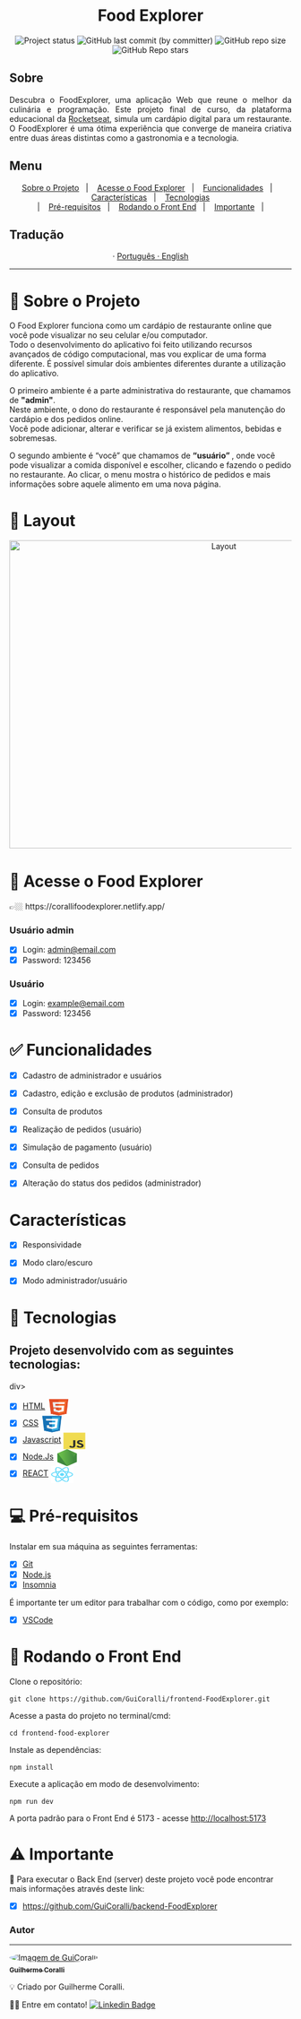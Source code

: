 <h1 align="center">Food Explorer</h1> 


<p align="center">
	  <img alt="Project status" src="https://img.shields.io/badge/Status-Finalizado-green">
	  <img alt="GitHub last commit (by committer)" src="https://img.shields.io/github/last-commit/GuiCoralli/frontend-FoodExplorer">
	  <img alt="GitHub repo size" src="https://img.shields.io/github/repo-size/GuiCoralli/frontend-FoodExplorer">
	  <img alt="GitHub Repo stars" src="https://img.shields.io/github/stars/GuiCoralli/frontend-FoodExplorer?style=social">
</p>


## Sobre
<p align="justify">
	Descubra o FoodExplorer, uma aplicação Web que reune o melhor da culinária e programação. 
	Este projeto final de curso, da plataforma educacional da <a href="https://app.rocketseat.com.br">Rocketseat</a>, simula um cardápio digital para um restaurante. 
	O FoodExplorer é uma ótima experiência que converge de maneira criativa entre duas áreas distintas como a gastronomia e a tecnologia.
</p>

## Menu
<p align="center">
  <a href="#-Sobre o Projeto">Sobre o Projeto</a>&nbsp;&nbsp;&nbsp;|&nbsp;&nbsp;&nbsp;
  <a href="#-Acesse o Food Explorer">Acesse o Food Explorer</a>&nbsp;&nbsp;&nbsp;|&nbsp;&nbsp;&nbsp;
  <a href="#-Funcionalidades">Funcionalidades</a>&nbsp;&nbsp;&nbsp;|&nbsp;&nbsp;&nbsp;
  <a href="#-Características">Características</a>&nbsp;&nbsp;&nbsp;|&nbsp;&nbsp;&nbsp;
  <a href="#-Tecnologias">Tecnologias</a><br>&nbsp;&nbsp;&nbsp;|&nbsp;&nbsp;&nbsp;
  <a href="#-Pré-requisitos">Pré-requisitos</a>&nbsp;&nbsp;&nbsp;|&nbsp;&nbsp;&nbsp;
  <a href="#-Rodando o Front End">Rodando o Front End</a>&nbsp;&nbsp;&nbsp;|&nbsp;&nbsp;&nbsp;
  <a href="#-Importante">Importante</a>&nbsp;&nbsp;&nbsp;|&nbsp;&nbsp;&nbsp;
</p>


 ## Tradução 
 <p align="center">
   ·
  <a href="https://github.com/GuiCoralli/frontend-FoodExplorer/blob/main/README-PT_BR.md"> Português
  ·
  <a href="https://github.com/GuiCoralli/frontend-FoodExplorer/blob/main/README.md"> English
  </a>

_____________________________________________________________________________________


# 📄 Sobre o Projeto
<div>
	
O Food Explorer funciona como um cardápio de restaurante online que você pode visualizar no seu celular e/ou computador.<br> Todo o desenvolvimento do aplicativo foi feito utilizando recursos avançados de código computacional, mas vou explicar de uma forma diferente. É possível simular dois ambientes diferentes durante a utilização do aplicativo.

O primeiro ambiente é a parte administrativa do restaurante, que chamamos de <strong>"admin"</strong>.<br> Neste ambiente, o dono do restaurante é responsável pela manutenção do cardápio e dos pedidos online.<br>
Você pode adicionar, alterar e verificar se já existem alimentos, bebidas e sobremesas.

O segundo ambiente é “você” que chamamos de <strong>“usuário” </strong>, onde você pode visualizar a comida disponível e escolher, clicando e fazendo o pedido no restaurante. Ao clicar, o menu mostra o histórico de pedidos e mais informações sobre aquele alimento em uma nova página.

</div>




# 🎥 Layout

<div align="center">
<img width="750" height="550" title="Layout" src="https://github.com/GuiCoralli/frontend-FoodExplorer/assets/134714337/a87d292c-06a3-46f1-bce9-0c497d620d45"/>
	
</div>
	

# 📌 Acesse o Food Explorer
<div>
	👉🏼 https://corallifoodexplorer.netlify.app/

  ### Usuário admin

- [x] Login: admin@email.com
- [x] Password: 123456

 ### Usuário 

- [x] Login: example@email.com
- [x] Password: 123456

</div>


# ✅ Funcionalidades
- [x] Cadastro de administrador e usuários
- [x] Cadastro, edição e exclusão de produtos (administrador)
- [x] Consulta de produtos
- [x] Realização de pedidos (usuário)
- [x] Simulação de pagamento (usuário)
- [x] Consulta de pedidos
- [x] Alteração do status dos pedidos (administrador)


#  Características
- [x] Responsividade
- [x] Modo claro/escuro
- [x] Modo administrador/usuário


# 🚀 Tecnologias
##   Projeto desenvolvido com as seguintes tecnologias:
div>
	
- [x] [HTML](https://developer.mozilla.org/en-US/docs/Web/HTML) <img align="center" alt="Gui-HTML" height="30" width="40" src="https://raw.githubusercontent.com/devicons/devicon/master/icons/html5/html5-original.svg">
- [x] [CSS](https://developer.mozilla.org/en-US/docs/Web/CSS) <img align="center" alt="Gui-CSS" height="30" width="40" src="https://raw.githubusercontent.com/devicons/devicon/master/icons/css3/css3-original.svg">
- [x] [Javascript](https://developer.mozilla.org/en-US/docs/Web/Javascript) <img align="center" alt="Gui-JAVASCRIPT" height="30" width="40" src="https://raw.githubusercontent.com/devicons/devicon/master/icons/javascript/javascript-original.svg">
- [x] [Node.Js](https://nodejs.org/api/documentation.html) <img align="center" alt="Gui-NODEJS" height="30" width="40" src="https://raw.githubusercontent.com/devicons/devicon/master/icons/nodejs/nodejs-original.svg">
- [x] [REACT](https://developer.mozilla.org/pt-BR/docs/Learn/Tools_and_testing/Client-side_JavaScript_frameworks/React_getting_started) <img align="center" alt="Gui-REACT" height="30" width="40" src="https://raw.githubusercontent.com/devicons/devicon/master/icons/react/react-original.svg">
 
 </div>

# 💻 Pré-requisitos
Instalar em sua máquina as seguintes ferramentas:
- [x] [Git](https://git-scm.com)
- [x] [Node.js](https://nodejs.org/en/)
- [X] [Insomnia](https://insomnia.rest/download)

É importante ter um editor para trabalhar com o código, como por exemplo:
- [x] [VSCode](https://code.visualstudio.com/)


# 🎲 Rodando o Front End

Clone o repositório:
```
git clone https://github.com/GuiCoralli/frontend-FoodExplorer.git
```

Acesse a pasta do projeto no terminal/cmd:
```
cd frontend-food-explorer
```

Instale as dependências:
```
npm install
```

Execute a aplicação em modo de desenvolvimento:
```
npm run dev
```

A porta padrão para o Front End é 5173 - acesse <http://localhost:5173>


# ⚠️ Importante 
<div>
🎲 Para executar o Back End (server) deste projeto você pode encontrar mais informações através deste link:

- [x]  https://github.com/GuiCoralli/backend-FoodExplorer
</div>


### Autor
---

<a href="https://github.com/GuiCoralli?tab=repositories">
 <img style="border-radius: 50%;" src="https://github.com/GuiCoralli.png" width="100px;" alt="Imagem de GuiCoralli"/>
 <br /> <sub><b>Guilherme Coralli</b></sub></a>


💡 Criado por Guilherme Coralli. 

👋🏽 Entre em contato!
[![Linkedin Badge](https://img.shields.io/badge/LinkedIn-0077B5?logo=Linkedin&logoColor=white&link=https://www.linkedin.com/in/guicoralli/)](https://www.linkedin.com/in/guicoralli/) 
